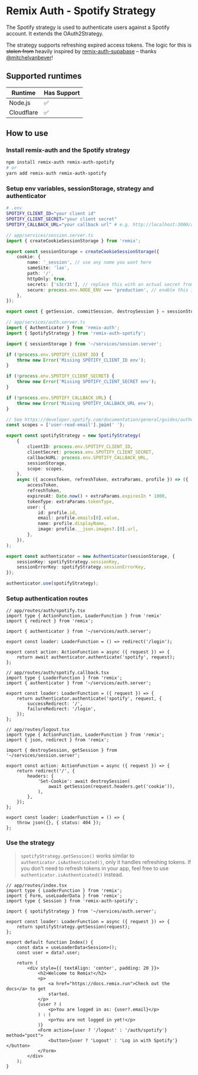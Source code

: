 # Remix Auth - Spotify Strategy

The Spotify strategy is used to authenticate users against a Spotify account. It extends the OAuth2Strategy.

The strategy supports refreshing expired access tokens. The logic for this is ~~stolen from~~ heavily inspired by [remix-auth-supabase](https://github.com/mitchelvanbever/remix-auth-supabase) – thanks [@mitchelvanbever](https://github.com/mitchelvanbever)!

## Supported runtimes

| Runtime    | Has Support |
| ---------- | ----------- |
| Node.js    | ✅           |
| Cloudflare | ✅           |

## How to use

### Install remix-auth and the Spotify strategy

``` bash
npm install remix-auth remix-auth-spotify
# or
yarn add remix-auth remix-auth-spotify
```

### Setup env variables, sessionStorage, strategy and authenticator

```bash
# .env
SPOTIFY_CLIENT_ID="your client id"
SPOTIFY_CLIENT_SECRET="your client secret"
SPOTIFY_CALLBACK_URL="your callback url" # e.g. http://localhost:3000/auth/spotify/callback
```

```TypeScript
// app/services/session.server.ts
import { createCookieSessionStorage } from 'remix';

export const sessionStorage = createCookieSessionStorage({
    cookie: {
        name: '_session', // use any name you want here
        sameSite: 'lax',
        path: '/',
        httpOnly: true,
        secrets: ['s3cr3t'], // replace this with an actual secret from env variable
        secure: process.env.NODE_ENV === 'production', // enable this in prod only
    },
});

export const { getSession, commitSession, destroySession } = sessionStorage;
```

```TypeScript
// app/services/auth.server.ts
import { Authenticator } from 'remix-auth';
import { SpotifyStrategy } from 'remix-auth-spotify';

import { sessionStorage } from '~/services/session.server';

if (!process.env.SPOTIFY_CLIENT_ID) {
    throw new Error('Missing SPOTIFY_CLIENT_ID env');
}

if (!process.env.SPOTIFY_CLIENT_SECRET) {
    throw new Error('Missing SPOTIFY_CLIENT_SECRET env');
}

if (!process.env.SPOTIFY_CALLBACK_URL) {
    throw new Error('Missing SPOTIFY_CALLBACK_URL env');
}

// See https://developer.spotify.com/documentation/general/guides/authorization/scopes
const scopes = ['user-read-email'].join(' ');

export const spotifyStrategy = new SpotifyStrategy(
    {
        clientID: process.env.SPOTIFY_CLIENT_ID,
        clientSecret: process.env.SPOTIFY_CLIENT_SECRET,
        callbackURL: process.env.SPOTIFY_CALLBACK_URL,
        sessionStorage,
        scope: scopes,
    },
    async ({ accessToken, refreshToken, extraParams, profile }) => ({
        accessToken,
        refreshToken,
        expiresAt: Date.now() + extraParams.expiresIn * 1000,
        tokenType: extraParams.tokenType,
        user: {
            id: profile.id,
            email: profile.emails[0].value,
            name: profile.displayName,
            image: profile.__json.images?.[0].url,
        },
    }),
);

export const authenticator = new Authenticator(sessionStorage, {
    sessionKey: spotifyStrategy.sessionKey,
    sessionErrorKey: spotifyStrategy.sessionErrorKey,
});

authenticator.use(spotifyStrategy);
```

### Setup authentication routes

```TSX
// app/routes/auth/spotify.tsx
import type { ActionFunction, LoaderFunction } from 'remix'
import { redirect } from 'remix';

import { authenticator } from '~/services/auth.server';

export const loader: LoaderFunction = () => redirect('/login');

export const action: ActionFunction = async ({ request }) => {
    return await authenticator.authenticate('spotify', request);
};
```

```TSX
// app/routes/auth/spotify.callback.tsx
import type { LoaderFunction } from 'remix';
import { authenticator } from '~/services/auth.server';

export const loader: LoaderFunction = ({ request }) => {
    return authenticator.authenticate('spotify', request, {
        successRedirect: '/',
        failureRedirect: '/login',
    });
};
```

```TSX
// app/routes/logout.tsx
import type { ActionFunction, LoaderFunction } from 'remix';
import { json, redirect } from 'remix';

import { destroySession, getSession } from '~/services/session.server';

export const action: ActionFunction = async ({ request }) => {
    return redirect('/', {
        headers: {
            'Set-Cookie': await destroySession(
                await getSession(request.headers.get('cookie')),
            ),
        },
    });
};

export const loader: LoaderFunction = () => {
    throw json({}, { status: 404 });
};
```

### Use the strategy

> `spotifyStrategy.getSession()` works similar to `authenticator.isAuthenticated()`, only it handles refreshing tokens. If you don't need to refresh tokens in your app, feel free to use `authenticator.isAuthenticated()` instead.

```TSX
// app/routes/index.tsx
import type { LoaderFunction } from 'remix';
import { Form, useLoaderData } from 'remix';
import type { Session } from 'remix-auth-spotify';

import { spotifyStrategy } from '~/services/auth.server';

export const loader: LoaderFunction = async ({ request }) => {
    return spotifyStrategy.getSession(request);
};

export default function Index() {
    const data = useLoaderData<Session>();
    const user = data?.user;

    return (
        <div style={{ textAlign: 'center', padding: 20 }}>
            <h2>Welcome to Remix!</h2>
            <p>
                <a href="https://docs.remix.run">Check out the docs</a> to get
                started.
            </p>
            {user ? (
                <p>You are logged in as: {user?.email}</p>
            ) : (
                <p>You are not logged in yet!</p>
            )}
            <Form action={user ? '/logout' : '/auth/spotify'} method="post">
                <button>{user ? 'Logout' : 'Log in with Spotify'}</button>
            </Form>
        </div>
    );
}
```
